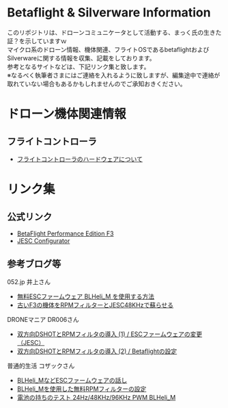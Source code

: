 # Betaflight & Silverware Information
このリポジトリは、ドローンコミュニケータとして活動する、まっく氏の生きた証？を示していますｗ  
マイクロ系のドローン情報、機体関連、フライトOSであるbetaflightおよびSilverwareに関する情報を収集、記載をしております。  
参考となるサイトなどは、下記リンク集と致します。  
※なるべく執筆者さまにはご連絡を入れるように致しますが、編集途中で連絡が取れていない場合もあるかもしれませんのでご承知おきください。


# ドローン機体関連情報
## フライトコントローラ
* [フライトコントローラのハードウェアについて](docs/Boards.md)


# リンク集
## 公式リンク
* [BetaFlight Performance Edition F3](https://github.com/joelucid/betaflight/releases)
* [JESC Configurator](https://github.com/jflight-public/jesc-configurator/releases)


## 参考ブログ等
052.jp 井上さん
* [無料ESCファームウェア BLHeli_M を使用する方法](https://052.jp/howto-blheli_m-install-guide/)
* [古いF3の機体をRPMフィルターとJESC48KHzで蘇らせる](https://052.jp/use-rpm-filter-and-jesc48khz-in-f3-quad/)

DRONEマニア DR006さん
* [双方向DSHOTとRPMフィルタの導入 (1) / ESCファームウェアの変更（JESC）](http://dr006.blog.fc2.com/blog-entry-308.html)
* [双方向DSHOTとRPMフィルタの導入 (2) / Betaflightの設定](http://dr006.blog.fc2.com/blog-entry-309.html)

普通的生活 コザックさん
* [BLHeli_MなどESCファームウェアの話し](https://www.nkozawa.com/blog/archives/6321)
* [BLHeli_Mを使用した無料RPMフィルターの設定](https://www.nkozawa.com/blog/archives/6319)
* [電池の持ちのテスト 24Hz/48KHz/96KHz PWM BLHeli_M](https://www.nkozawa.com/blog/archives/6299)

